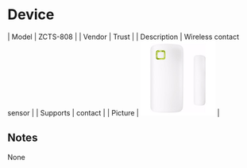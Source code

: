 
# Device

| Model | ZCTS-808  |
| Vendor  | Trust  |
| Description | Wireless contact sensor |
| Supports | contact |
| Picture | ![../images/devices/ZCTS-808.jpg](../images/devices/ZCTS-808.jpg) |

## Notes

None
